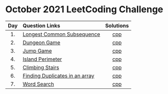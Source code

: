 # October 2021 LeetCoding Challenge

| Day | Question Links   |   Solutions  |
| :-: | :--------------- | :----------: |
| 1.  | [Longest Common Subsequence](https://leetcode.com/problems/longest-common-subsequence/) | [cpp](./1.%20Longest%20Common%20Subsequence.cpp) |
| 2.  | [Dungeon Game](https://leetcode.com/problems/dungeon-game/) | [cpp](./2.%20Dungeon%20Game.cpp) |
| 3.  | [Jump Game](https://leetcode.com/problems/jump-game/) | [cpp](./3.%20Jump%20Game.cpp) |
| 4.  | [Island Perimeter](https://leetcode.com/problems/island-perimeter/) | [cpp](./4.%20Island%20Perimeter.cpp) |
| 5.  | [Climbing Stairs](https://leetcode.com/problems/climbing-stairs/) | [cpp](./5.%20Climbing%20Stairs.cpp) |
| 6.  | [Finding Duplicates in an array](https://leetcode.com/problems/find-all-duplicates-in-an-array/) | [cpp](./6.%20Duplicates%20In%20Array.cpp) |
| 7.  | [Word Search](https://leetcode.com/problems/word-search/) | [cpp](./7.%20Word%20Search.cpp) |
